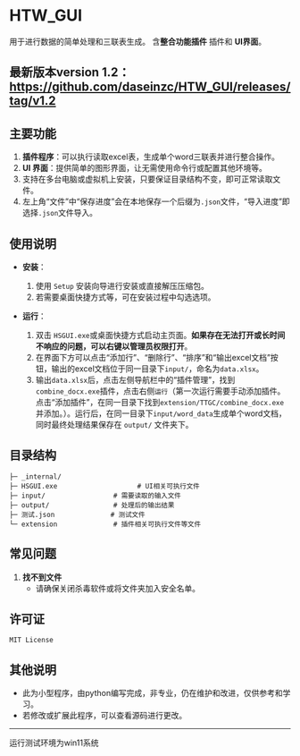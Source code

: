# HTW_GUI
用于进行数据的简单处理和三联表生成。 含**整合功能插件** 插件和 **UI界面**。

**最新版本version 1.2：https://github.com/daseinzc/HTW_GUI/releases/tag/v1.2**
---

## 主要功能

1. **插件程序**：可以执行读取excel表，生成单个word三联表并进行整合操作。  
2. **UI 界面**：提供简单的图形界面，让无需使用命令行或配置其他环境等。  
3. 支持在多台电脑或虚拟机上安装，只要保证目录结构不变，即可正常读取文件。
4. 左上角“文件”中“保存进度”会在本地保存一个后缀为`.json`文件，“导入进度”即选择`.json`文件导入。

## 使用说明

- **安装**：  
  1. 使用 `Setup` 安装向导进行安装或直接解压压缩包。  
  2. 若需要桌面快捷方式等，可在安装过程中勾选选项。  

- **运行**：  
  1. 双击 `HSGUI.exe`或桌面快捷方式启动主页面。**如果存在无法打开或长时间不响应的问题，可以右键以管理员权限打开**。  
  2. 在界面下方可以点击“添加行”、“删除行”、“排序”和“输出excel文档”按钮，输出的excel文档位于同一目录下`input/`，命名为`data.xlsx`。
  3. 输出`data.xlsx`后，点击左侧导航栏中的“插件管理”，找到`combine_docx.exe`插件，点击右侧`运行`（第一次运行需要手动添加插件。点击“添加插件”，在同一目录下找到`extension/TTGC/combine_docx.exe`并添加。）。运行后，在同一目录下`input/word_data`生成单个word文档，同时最终处理结果保存在 `output/` 文件夹下。

## 目录结构

```
├─ _internal/               
├─ HSGUI.exe                    # UI相关可执行文件
├─ input/                 # 需要读取的输入文件
├─ output/                # 处理后的输出结果
├─ 测试.json              # 测试文件
└─ extension              # 插件相关可执行文件等文件
```

## 常见问题

1. **找不到文件**  
   - 请确保关闭杀毒软件或将文件夹加入安全名单。

## 许可证

```
MIT License
```

## 其他说明

- 此为小型程序，由python编写完成，非专业，仍在维护和改进，仅供参考和学习。  
- 若修改或扩展此程序，可以查看源码进行更改。  

---
运行测试环境为win11系统

